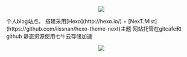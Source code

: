 <center>
    <p><img src="http://7xrzzi.com1.z0.glb.clouddn.com/code.png" align="center"></p>
</center>
个人blog站点。  
搭建采用[Hexo](http://hexo.io/) + [NexT.Mist](https://github.com/iissnan/hexo-theme-next)主题  
网站托管在gitcafe和github  
静态资源使用七牛云存储加速  
<center>
    <p><img src="http://7xrzzi.com1.z0.glb.clouddn.com/code.png" align="center"></p>
</center>



